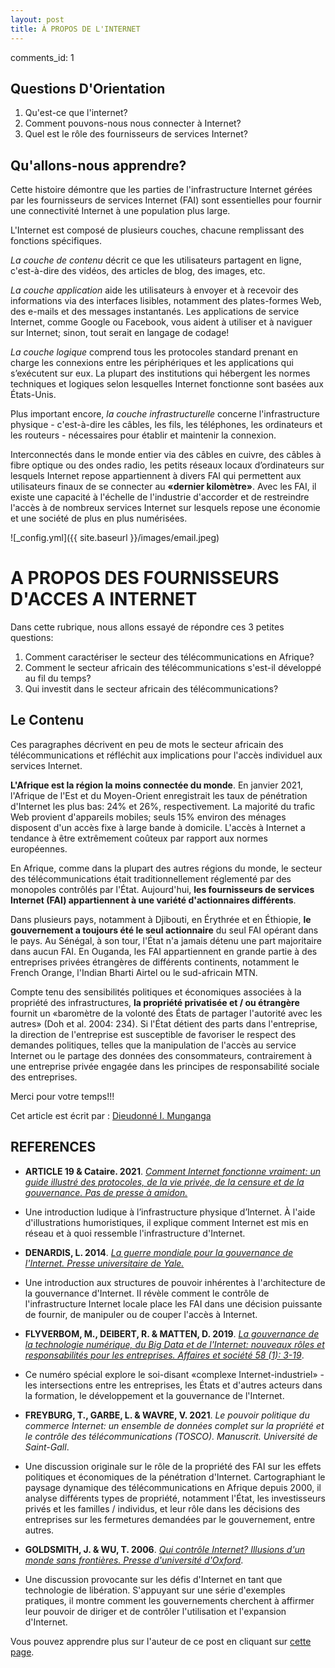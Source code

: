 ```yaml
---
layout: post
title: À PROPOS DE L'INTERNET
---
```

comments_id: 1
## Questions D'Orientation
1. Qu'est-ce que l'internet?
2. Comment pouvons-nous nous connecter à Internet?
3. Quel est le rôle des fournisseurs de services Internet?


## Qu'allons-nous apprendre?

Cette histoire démontre que les parties de l'infrastructure Internet gérées par les fournisseurs de services Internet (FAI) sont essentielles pour fournir une connectivité Internet à une population plus large.

L'Internet est composé de plusieurs couches, chacune remplissant des fonctions spécifiques.

_La couche de contenu_ décrit ce que les utilisateurs partagent en ligne, c'est-à-dire des vidéos, des articles de blog, des images, etc.

_La couche application_ aide les utilisateurs à envoyer et à recevoir des informations via des interfaces lisibles, notamment des plates-formes Web, des e-mails et des messages instantanés. Les applications de service Internet, comme Google ou Facebook, vous aident à utiliser et à naviguer sur Internet; sinon, tout serait en langage de codage!

_La couche logique_ comprend tous les protocoles standard prenant en charge les connexions entre les périphériques et les applications qui s’exécutent sur eux. La plupart des institutions qui hébergent les normes techniques et logiques selon lesquelles Internet fonctionne sont basées aux États-Unis.

Plus important encore, _la couche infrastructurelle_ concerne l'infrastructure physique - c'est-à-dire les câbles, les fils, les téléphones, les ordinateurs et les routeurs - nécessaires pour établir et maintenir la connexion.

Interconnectés dans le monde entier via des câbles en cuivre, des câbles à fibre optique ou des ondes radio, les petits réseaux locaux d’ordinateurs sur lesquels Internet repose appartiennent à divers FAI qui permettent aux utilisateurs finaux de se connecter au **«dernier kilomètre»**. Avec les FAI, il existe une capacité à l'échelle de l'industrie d'accorder et de restreindre l'accès à de nombreux services Internet sur lesquels repose une économie et une société de plus en plus numérisées.

![_config.yml]({{ site.baseurl }}/images/email.jpeg)

# A PROPOS DES FOURNISSEURS D'ACCES A INTERNET

Dans cette rubrique, nous allons essayé de répondre ces 3 petites questions:

1. Comment caractériser le secteur des télécommunications en Afrique?
2. Comment le secteur africain des télécommunications s'est-il développé au fil du temps?
3. Qui investit dans le secteur africain des télécommunications?


## Le Contenu

Ces paragraphes  décrivent en peu de mots le secteur africain des télécommunications et réfléchit aux implications pour l'accès individuel aux services Internet.

**L'Afrique est la région la moins connectée du monde**. En janvier 2021, l'Afrique de l'Est et du Moyen-Orient enregistrait les taux de pénétration d'Internet les plus bas: 24% et 26%, respectivement. La majorité du trafic Web provient d'appareils mobiles; seuls 15% environ des ménages disposent d'un accès fixe à large bande à domicile. L'accès à Internet a tendance à être extrêmement coûteux par rapport aux normes européennes.

En Afrique, comme dans la plupart des autres régions du monde, le secteur des télécommunications était traditionnellement réglementé par des monopoles contrôlés par l'État. Aujourd'hui, **les fournisseurs de services Internet (FAI) appartiennent à une variété d'actionnaires différents**.

Dans plusieurs pays, notamment à Djibouti, en Érythrée et en Éthiopie, **le gouvernement a toujours été le seul actionnaire** du seul FAI opérant dans le pays. Au Sénégal, à son tour, l'État n'a jamais détenu une part majoritaire dans aucun FAI. En Ouganda, les FAI appartiennent en grande partie à des entreprises privées étrangères de différents continents, notamment le French Orange, l'Indian Bharti Airtel ou le sud-africain MTN.

Compte tenu des sensibilités politiques et économiques associées à la propriété des infrastructures, **la propriété privatisée et / ou étrangère** fournit un «baromètre de la volonté des États de partager l'autorité avec les autres» (Doh et al. 2004: 234). Si l'État détient des parts dans l'entreprise, la direction de l'entreprise est susceptible de favoriser le respect des demandes politiques, telles que la manipulation de l'accès au service Internet ou le partage des données des consommateurs, contrairement à une entreprise privée engagée dans les principes de responsabilité sociale des entreprises.


Merci pour votre temps!!!

Cet article est écrit par : [Dieudonné I. Munganga](https://dieudonnemunganga.pb.online/)

## REFERENCES

* **ARTICLE 19 & Cataire. 2021**. [_Comment Internet fonctionne vraiment: un guide illustré des protocoles, de la vie privée, de la censure et de la gouvernance. Pas de presse à amidon._](https://catnip.article19.org/)

* Une introduction ludique à l’infrastructure physique d’Internet. À l'aide d'illustrations humoristiques, il explique comment Internet est mis en réseau et à quoi ressemble l'infrastructure d'Internet.

* **DENARDIS, L. 2014**. [_La guerre mondiale pour la gouvernance de l'Internet. Presse universitaire de Yale._](https://yalebooks.yale.edu/book/9780300181357/global-war-internet-governance)

* Une introduction aux structures de pouvoir inhérentes à l'architecture de la gouvernance d'Internet. Il révèle comment le contrôle de l'infrastructure Internet locale place les FAI dans une décision puissante de fournir, de manipuler ou de couper l'accès à Internet.

* **FLYVERBOM, M., DEIBERT, R. & MATTEN, D. 2019**. [_La gouvernance de la technologie numérique, du Big Data et de l'Internet: nouveaux rôles et responsabilités pour les entreprises. Affaires et société 58 (1): 3-19_](https://journals.sagepub.com/doi/full/10.1177/0007650317727540).

* Ce numéro spécial explore le soi-disant «complexe Internet-industriel» - les intersections entre les entreprises, les États et d'autres acteurs dans la formation, le développement et la gouvernance de l'Internet.
 
* **FREYBURG, T., GARBE, L. & WAVRE, V. 2021**. _Le pouvoir politique du commerce Internet: un ensemble de données complet sur la propriété et le contrôle des télécommunications (TOSCO). Manuscrit. Université de Saint-Gall_.

* Une discussion originale sur le rôle de la propriété des FAI sur les effets politiques et économiques de la pénétration d'Internet. Cartographiant le paysage dynamique des télécommunications en Afrique depuis 2000, il analyse différents types de propriété, notamment l'État, les investisseurs privés et les familles / individus, et leur rôle dans les décisions des entreprises sur les fermetures demandées par le gouvernement, entre autres.

* **GOLDSMITH, J. & WU, T. 2006**. [_Qui contrôle Internet? Illusions d'un monde sans frontières. Presse d'université d'Oxford_](https://scholarship.law.columbia.edu/books/175/).

* Une discussion provocante sur les défis d'Internet en tant que technologie de libération. S'appuyant sur une série d'exemples pratiques, il montre comment les gouvernements cherchent à affirmer leur pouvoir de diriger et de contrôler l'utilisation et l'expansion d'Internet.

Vous pouvez apprendre plus sur l'auteur de ce post en cliquant sur [cette page](https://dieudonnemunganga.pb.online/).